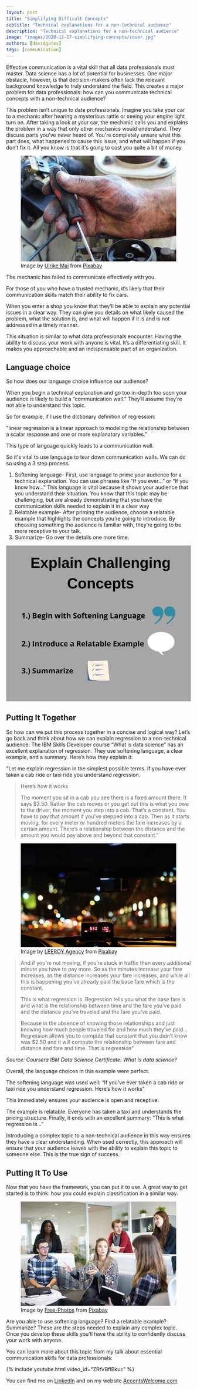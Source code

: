```yaml
---
layout: post
title: "Simplifying Difficult Concepts"
subtitle: "Technical explanations for a non-technical audience"
description: "Technical explanations for a non-technical audience"
image: "images/2020-12-17-simplifying-concepts/cover.jpg"
authors: [davidgates]
tags: [communication]
---
```


Effective communication is a vital skill that all data professionals must master. Data
science has a lot of potential for businesses. One major obstacle, however, is that
decision-makers often lack the relevant background knowledge to truly understand the field.
This creates a major problem for data professionals: how can you communicate technical
concepts with a non-technical audience?

<!-- more -->

This problem isn’t unique to data professionals. Imagine you take your car to a mechanic
after hearing a mysterious rattle or seeing your engine light turn on. After taking a look at your
car, the mechanic calls you and explains the problem in a way that only other mechanics would
understand. They discuss parts you’ve never heard of. You're completely unsure what this part
does, what happened to cause this issue, and what will happen if you don’t fix it. All you know
is that it's going to cost you quite a bit of money.

<figure>
<img src="/images/2020-12-17-simplifying-concepts/hand.jpg" />
<figcaption>
Image by <a href="https://pixabay.com/users/counselling-440107/?utm_source=link-attribution&amp;utm_medium=referral&amp;utm_campaign=image&amp;utm_content=707699">Ulrike Mai</a> from <a href="https://pixabay.com/?utm_source=link-attribution&amp;utm_medium=referral&amp;utm_campaign=image&amp;utm_content=707699">Pixabay</a>
</figcaption>
</figure>



The mechanic has failed to communicate effectively with you.

For those of you who have a trusted mechanic, it’s likely that their communication skills match
their ability to fix cars.

When you enter a shop you know that they’ll be able to explain any potential issues in a clear
way. They can give you details on what likely caused the problem, what the solution is, and
what will happen if it is and is not addressed in a timely manner.

This situation is similar to what data professionals encounter. Having the ability to discuss your
work with anyone is vital. It’s a differentiating skill. It makes you approachable and an
indispensable part of an organization.

## Language choice

So how does our language choice influence our audience?

When you begin a technical explanation and go too in-depth too soon your audience is likely to
build a “communication wall.” They’ll assume they’re not able to understand this topic.

So for example, if I use the dictionary definition of regression:

"linear regression is a linear approach to modeling the relationship between a scalar response
and one or more explanatory variables."

This type of language quickly leads to a communication wall.

So it's vital to use language to tear down communication walls. We can do so using a 3 step
process.

1. Softening language- First, use language to prime your audience for a technical explanation. You can use phrases like “If you ever...” or “If you know how...” This language is vital because it shows your audience that you understand their situation. You know that this topic may be challenging, but are already demonstrating that you have the communication skills needed to explain it in a clear way
2. Relatable example- After priming the audience, choose a relatable example that highlights the concepts you’re going to introduce. By choosing something the audience is familiar with, they’re going to be more receptive to your talk.
3. Summarize- Go over the details one more time.

<img src="/images/2020-12-17-simplifying-concepts/summary-explanation.png" />

## Putting It Together

So how can we put this process together in a concise and logical way? Let’s go back and think
about how we can explain regression to a non-technical audience:
The IBM Skills Developer course “What is data science” has an excellent explanation of
regression. They use softening language, a clear example, and a summary. Here’s how they
explain it:


"Let me explain regression in the simplest possible terms. If you have ever taken a cab ride or
taxi ride you understand regression.

> Here’s how it works
> 
> The moment you sit in a cab you see there is a fixed amount there. It says $2.50. Rather the
> cab moves or you get out this is what you owe to the driver, the moment you step into a cab.
> That’s a constant. You have to pay that amount if you’ve stepped into a cab.
> Then as it starts moving, for every meter or hundred meters the fare increases by a certain
> amount. There’s a relationship between the distance and the amount you would pay above and
> beyond that constant."

<figure>
<img src="/images/2020-12-17-simplifying-concepts/taxi.jpg" />
<figcaption>
Image by <a href="https://pixabay.com/users/life-of-pix-364018/?utm_source=link-attribution&amp;utm_medium=referral&amp;utm_campaign=image&amp;utm_content=498437">LEEROY Agency</a> from <a href="https://pixabay.com/?utm_source=link-attribution&amp;utm_medium=referral&amp;utm_campaign=image&amp;utm_content=498437">Pixabay</a>
</figcaption>
</figure>


> And if you’re not moving, if you’re stuck in traffic then every additional minute you have to pay
> more. So as the minutes increase your fare increases, as the distance increases your fare
> increases, and while all this is happening you’ve already paid the base fare which is the
> constant.
> 
> This is what regression is. Regression tells you what the base fare is and what is the
> relationship between time and the fare you’ve paid and the distance you’ve traveled and the fare
> you’ve paid.
> 
> Because in the absence of knowing those relationships and just knowing how much people
> traveled for and how much they’ve paid... Regression allows you to compute that constant
> that you didn’t know was $2.50 and it will compute the relationship between fare and distance
> and fare and time. That is regression"

_Source: Coursera IBM Data Science Certificate: What is data science?_

Overall, the language choices in this example were perfect.

The softening language was used well: “If you’ve ever taken a cab ride or taxi ride you
understand regression. Here’s how it works”

This immediately ensures your audience is open and receptive.

The example is relatable. Everyone has taken a taxi and understands the pricing structure.
Finally, it ends with an excellent summary: “This is what regression is...”

Introducing a complex topic to a non-technical audience in this way ensures they have a clear
understanding. When used correctly, this approach will ensure that your audience leaves with
the ability to explain this topic to someone else. This is the true sign of success.

## Putting It To Use

Now that you have the framework, you can put it to use. A great way to get started is to think:
how you could explain classification in a similar way.

<figure>
<img src="/images/2020-12-17-simplifying-concepts/workplace.jpg" />
<figcaption>
Image by <a href="https://pixabay.com/photos/?utm_source=link-attribution&amp;utm_medium=referral&amp;utm_campaign=image&amp;utm_content=1245776">Free-Photos</a> from <a href="https://pixabay.com/?utm_source=link-attribution&amp;utm_medium=referral&amp;utm_campaign=image&amp;utm_content=1245776">Pixabay</a>
</figcaption>
</figure>


Are you able to use softening language? Find a relatable example? Summarize? These are the
steps needed to explain any complex topic. Once you develop these skills you’ll have the ability
to confidently discuss your work with anyone.

<div class="article-divider"></div>

You can learn more about this topic from my talk about essential communication skills for
data professionals:

{% include youtube.html video_id="ZRtVBflBkuc" %}

You can find me on [LinkedIn](https://www.linkedin.com/in/david-gates-a84750b/) and
on my website [AccentsWelcome.com](https://www.accentswelcome.com/)